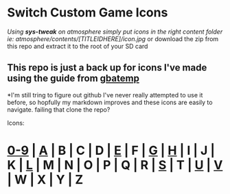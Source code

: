 # __Switch Custom Game Icons__

*Using **sys-tweak** on atmosphere simply put icons in the right content folder ie: atmosphere/contents/[TITLEIDHERE]/icon.jpg*
or download the zip from this repo and extract it to the root of your SD card

## This repo is just a back up for icons I've made using the guide from [gbatemp](https://gbatemp.net/threads/custom-game-icons-tutorial-and-sharing-hub-no-forwarders.574675/)

*I'm still tring to figure out github I've never really attempted to use it before, 
so hopfully my markdown improves and these icons are easily to navigate.
failing that clone the repo?


Icons: 
# [0-9](/icon/0-9.md) | [A](/icon/a.md) | B | C | D | [E](/icon/e.md) | F | [G](/icon/g.md) | [H](/icon/h.md) | I | J | K | [L](/icon/l.md) | M | N | O | P | Q | R | [S](/icon/s.md) | T | [U](/icon/u.md) | [V](/icon/v.md) | W | X | Y | Z

